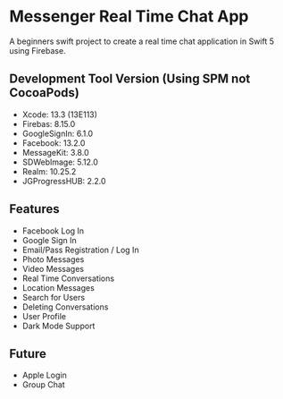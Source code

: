 # Messenger Real Time Chat App
A beginners swift project to create a real time chat application in Swift 5 using Firebase.
## Development Tool Version (Using SPM not CocoaPods)
* Xcode: 13.3 (13E113)
* Firebas: 8.15.0
* GoogleSignIn: 6.1.0
* Facebook: 13.2.0
* MessageKit: 3.8.0
* SDWebImage: 5.12.0
* Realm: 10.25.2
* JGProgressHUB: 2.2.0

## Features
* Facebook Log In
* Google Sign In
* Email/Pass Registration / Log In
* Photo Messages
* Video Messages
* Real Time Conversations
* Location Messages
* Search for Users
* Deleting Conversations
* User Profile
* Dark Mode Support
## Future
* Apple Login
* Group Chat

